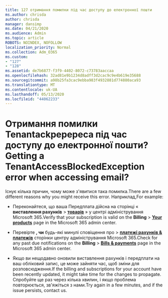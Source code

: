 ```yaml
---
title: 127 отримання помилки під час доступу до електронної пошти
ms.author: chrisda
author: chrisda
manager: dansimp
ms.date: 04/21/2020
ms.audience: Admin
ms.topic: article
ROBOTS: NOINDEX, NOFOLLOW
localization_priority: Normal
ms.collection: Adm_O365
ms.custom:
- "127"
- "128"
ms.assetid: de7b6877-f3f9-4402-8072-c73783aaccaa
ms.openlocfilehash: 32ad81e9b1234d8adff3d2cac9c9e4b619e35688
ms.sourcegitcommit: a98b25fa3cac9ebba983f4932881d774880aca93
ms.translationtype: MT
ms.contentlocale: uk-UA
ms.lasthandoff: 05/13/2020
ms.locfileid: "44062233"
---
```

# <a name="getting-a-tenantaccessblockedexception-error-when-accessing-email"></a><span data-ttu-id="ab78d-102">Отримання помилки Tenantackpepepeca під час доступу до електронної пошти?</span><span class="sxs-lookup"><span data-stu-id="ab78d-102">Getting a TenantAccessBlockedException error when accessing email?</span></span>

<span data-ttu-id="ab78d-103">Існує кілька причин, чому може з'явитися така помилка.</span><span class="sxs-lookup"><span data-stu-id="ab78d-103">There are a few different reasons why you might receive this error.</span></span> <span data-ttu-id="ab78d-104">Наприклад,</span><span class="sxs-lookup"><span data-stu-id="ab78d-104">For example:</span></span>

- <span data-ttu-id="ab78d-105">Переконайтеся, що ваша Передплата дійсна на сторінці « **виставлення рахунків** \> **[товарів](https://portal.office.com/adminportal/home#/subscriptions)** » у центрі адміністрування Microsoft 365.</span><span class="sxs-lookup"><span data-stu-id="ab78d-105">Verify that your subscription is valid on the **Billing** \> **[Your products](https://portal.office.com/adminportal/home#/subscriptions)** page in the Microsoft 365 admin center.</span></span>

- <span data-ttu-id="ab78d-106">Перевірте **, чи** будь-які минулі сповіщення про \> **[платежі рахунків & платежів](https://portal.office.com/adminportal/home#/billoverview)** сторінки центру адміністрування Microsoft 365.</span><span class="sxs-lookup"><span data-stu-id="ab78d-106">Check for any past due notifications on the **Billing** \> **[Bills & payments](https://portal.office.com/adminportal/home#/billoverview)** page in the Microsoft 365 admin center.</span></span>

- <span data-ttu-id="ab78d-107">Якщо ви нещодавно оновили виставлення рахунків і передплати на ваш обліковий запис, це може зайняти час, щоб зміни для розповсюдження.</span><span class="sxs-lookup"><span data-stu-id="ab78d-107">If the billing and subscriptions for your account have been recently updated, it might take time for the changes to propagate.</span></span> <span data-ttu-id="ab78d-108">Спробуйте ще раз через кілька хвилин, і якщо проблема повторюється, зв'яжіться з нами.</span><span class="sxs-lookup"><span data-stu-id="ab78d-108">Try again in a few minutes, and if the issue persists, contact us.</span></span>
